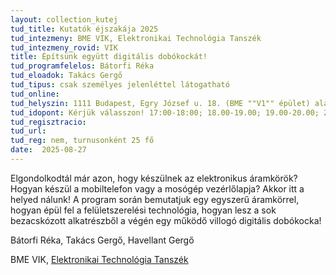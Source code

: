 ```yaml
---
layout: collection_kutej
tud_title: Kutatók éjszakája 2025
tud_intezmeny: BME VIK, Elektronikai Technológia Tanszék
tud_intezmeny_rovid: VIK
title: Építsünk együtt digitális dobókockát! 
tud_programfelelos: Bátorfi Réka
tud_eloadok: Takács Gergő
tud_tipus: csak személyes jelenléttel látogatható
tud_online: 
tud_helyszin: 1111 Budapest, Egry József u. 18. (BME ""V1"" épület) alagsor, BME ETT laboratóriumok
tud_idopont: Kérjük válasszon! 17:00-18:00; 18.00-19.00; 19.00-20.00; 20.00-21.00;
tud_regisztracio: 
tud_url: 
tud_reg: nem, turnusonként 25 fő
date:  2025-08-27
---
```


Elgondolkodtál már azon, hogy készülnek az elektronikus áramkörök? Hogyan készül a mobiltelefon vagy a mosógép vezérlőlapja? Akkor itt a helyed nálunk! 
A program során bemutatjuk egy egyszerű áramkörrel, hogyan épül fel a felületszerelési technológia, hogyan lesz a sok bezacskózott alkatrészből a végén egy működő villogó digitális dobókocka!

Bátorfi Réka, Takács Gergő,	Havellant Gergő

BME VIK, [Elektronikai Technológia Tanszék](https://www.ett.bme.hu/)
